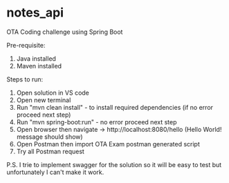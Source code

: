# notes_api
OTA Coding challenge using Spring Boot

Pre-requisite:
 1. Java installed
 2. Maven installed
 
Steps to run:
 1. Open solution in VS code
 2. Open new terminal
 3. Run "mvn clean install" - to install required dependencies (if no error proceed next step)
 4. Run "mvn spring-boot:run" - no error proceed next step
 5. Open browser then navigate -> http://localhost:8080/hello (Hello World! message should show)
 6. Open Postman then import OTA Exam postman generated script
 7. Try all Postman request

P.S. I trie to implement swagger for the solution so it will be easy to test but unfortunately I can't make it work.
